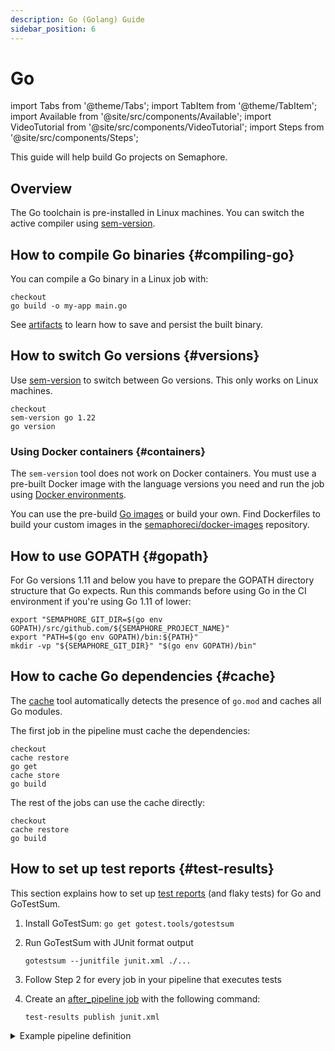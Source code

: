 ```yaml
---
description: Go (Golang) Guide
sidebar_position: 6
---
```


# Go

import Tabs from '@theme/Tabs';
import TabItem from '@theme/TabItem';
import Available from '@site/src/components/Available';
import VideoTutorial from '@site/src/components/VideoTutorial';
import Steps from '@site/src/components/Steps';

This guide will help build Go projects on Semaphore.

## Overview

The Go toolchain is pre-installed in Linux machines. You can switch the active compiler using [sem-version](../../reference/toolbox#sem-version).

## How to compile Go binaries {#compiling-go}

You can compile a Go binary in a Linux job with:

```shell
checkout
go build -o my-app main.go
```

See [artifacts](../artifacts) to learn how to save and persist the built binary.

## How to switch Go versions {#versions}

Use [sem-version](../../reference/toolbox#sem-version) to switch between Go versions. This only works on Linux machines.

```shell
checkout
sem-version go 1.22
go version
```

### Using Docker containers {#containers}

The `sem-version` tool does not work on Docker containers. You must use a pre-built Docker image with the language versions you need and run the job using [Docker environments](../../using-semaphore/pipelines#docker-environments).

You can use the pre-build [Go images](../../using-semaphore/optimization/container-registry#go) or build your own. Find Dockerfiles to build your custom images in the [semaphoreci/docker-images](https://github.com/semaphoreci/docker-images) repository.

## How to use GOPATH {#gopath}

For Go versions 1.11 and below you have to prepare the GOPATH directory structure that Go expects. Run this commands before using Go in the CI environment if you're using Go 1.11 of lower:

```shell title="GOPATH setup for Go 1.11 or lower"
export "SEMAPHORE_GIT_DIR=$(go env GOPATH)/src/github.com/${SEMAPHORE_PROJECT_NAME}"
export "PATH=$(go env GOPATH)/bin:${PATH}"
mkdir -vp "${SEMAPHORE_GIT_DIR}" "$(go env GOPATH)/bin"
```

## How to cache Go dependencies {#cache}

The [cache](../../reference/toolbox#cache) tool automatically detects the presence of `go.mod` and caches all Go modules.

The first job in the pipeline must cache the dependencies:

```shell
checkout
cache restore
go get
cache store
go build
```

The rest of the jobs can use the cache directly:

```shell
checkout
cache restore
go build
```

## How to set up test reports {#test-results}

This section explains how to set up [test reports](../../using-semaphore/tests/test-reports) (and flaky tests) for Go and GoTestSum.

<Steps>

1. Install GoTestSum: `go get gotest.tools/gotestsum`
2. Run GoTestSum with JUnit format output

    ```shell
    gotestsum --junitfile junit.xml ./...
    ```

3. Follow Step 2 for every job in your pipeline that executes tests
4. Create an [after_pipeline job](../../using-semaphore/pipelines#after-pipeline-job) with the following command:

    ```shell
    test-results publish junit.xml
    ```

</Steps>

<details>
<summary>Example pipeline definition</summary>
<div>



```yaml title="Using test reports on Go"
- name: Tests
  task:
    prologue:
      commands:
        - checkout
        - sem-version go 1.16
        - go get ./...

    job:
      name: "Tests"
      commands:
        - gotestsum --junitfile junit.xml ./...

    epilogue:
      always:
        commands:
          - test-results publish junit.xml
```

</div>
</details>
